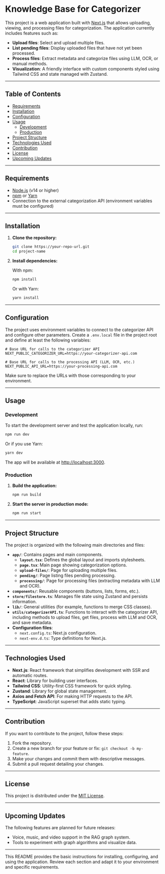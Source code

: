 # Knowledge Base for Categorizer

This project is a web application built with [Next.js](https://nextjs.org/) that allows uploading, viewing, and processing files for categorization. The application currently includes features such as:

- **Upload files**: Select and upload multiple files.
- **List pending files**: Display uploaded files that have not yet been processed.
- **Process files**: Extract metadata and categorize files using LLM, OCR, or manual methods.
- **Visualization**: A friendly interface with custom components styled using Tailwind CSS and state managed with Zustand.

---

## Table of Contents

- [Requirements](#requirements)
- [Installation](#installation)
- [Configuration](#configuration)
- [Usage](#usage)
  - [Development](#development)
  - [Production](#production)
- [Project Structure](#project-structure)
- [Technologies Used](#technologies-used)
- [Contribution](#contribution)
- [License](#license)
- [Upcoming Updates](#upcoming-updates)

---

## Requirements

- [Node.js](https://nodejs.org/) (v14 or higher)
- [npm](https://www.npmjs.com/) or [Yarn](https://yarnpkg.com/)
- Connection to the external categorization API (environment variables must be configured)

---

## Installation

1. **Clone the repository:**

   ```bash
   git clone https://your-repo-url.git
   cd project-name
   ```

2. **Install dependencies:**

   With npm:
   ```bash
   npm install
   ```

   Or with Yarn:
   ```bash
   yarn install
   ```

---

## Configuration

The project uses environment variables to connect to the categorizer API and configure other parameters. Create a `.env.local` file in the project root and define at least the following variables:

```env
# Base URL for calls to the categorizer API
NEXT_PUBLIC_CATEGORIZER_URL=https://your-categorizer-api.com

# Base URL for calls to the processing API (LLM, OCR, etc.)
NEXT_PUBLIC_API_URL=https://your-processing-api.com
```

Make sure to replace the URLs with those corresponding to your environment.

---

## Usage

### Development

To start the development server and test the application locally, run:

```bash
npm run dev
```

Or if you use Yarn:

```bash
yarn dev
```

The app will be available at [http://localhost:3000](http://localhost:3000).

### Production

1. **Build the application:**

   ```bash
   npm run build
   ```

2. **Start the server in production mode:**

   ```bash
   npm run start
   ```

---

## Project Structure

The project is organized with the following main directories and files:

- **`app/`**: Contains pages and main components.
  - **`layout.tsx`**: Defines the global layout and imports stylesheets.
  - **`page.tsx`**: Main page showing categorization options.
  - **`upload-files/`**: Page for uploading multiple files.
  - **`pending/`**: Page listing files pending processing.
  - **`processing/`**: Page for processing files (extracting metadata with LLM and OCR).
- **`components/`**: Reusable components (buttons, lists, forms, etc.).
- **`store/filestore.ts`**: Manages file state using Zustand and persists information.
- **`lib/`**: General utilities (for example, functions to merge CSS classes).
- **`utils/categorizerAPI.ts`**: Functions to interact with the categorizer API, including methods to upload files, get files, process with LLM and OCR, and save metadata.
- **Configuration files**:
  - `next.config.ts`: Next.js configuration.
  - `next-env.d.ts`: Type definitions for Next.js.

---

## Technologies Used

- **Next.js**: React framework that simplifies development with SSR and automatic routes.
- **React**: Library for building user interfaces.
- **Tailwind CSS**: Utility-first CSS framework for quick styling.
- **Zustand**: Library for global state management.
- **Axios and Fetch API**: For making HTTP requests to the API.
- **TypeScript**: JavaScript superset that adds static typing.

---

## Contribution

If you want to contribute to the project, follow these steps:

1. Fork the repository.
2. Create a new branch for your feature or fix: `git checkout -b my-feature`.
3. Make your changes and commit them with descriptive messages.
4. Submit a pull request detailing your changes.

---

## License

This project is distributed under the [MIT License](LICENSE).

---

## Upcoming Updates

The following features are planned for future releases:

- Voice, music, and video support in the RAG graph system.
- Tools to experiment with graph algorithms and visualize data.

---

This README provides the basic instructions for installing, configuring, and using the application. Review each section and adapt it to your environment and specific requirements.
